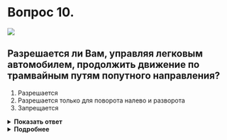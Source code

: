 # Вопрос 10.

![](https://s.drom.ru/i24227/pdd/tickets/2016/1542608716.jpg)

## Разрешается ли Вам, управляя легковым автомобилем, продолжить движение по трамвайным путям попутного направления?

1. Разрешается
2. Разрешается только для поворота налево и разворота
3. Запрещается

<details>
<summary><b>Показать ответ</b></summary>
Правильный ответ: 3
</details>
<details>
<summary><b>Подробнее</b></summary>
При наличии знаков 5.15.1 и 5.15.2, указывающих количество полос и разрешённые направления движения по ним, выезд на трамвайные пути в границах перекрёстка является нарушением.
(Пункты 8.5, 9.6 ПДД)
</details>